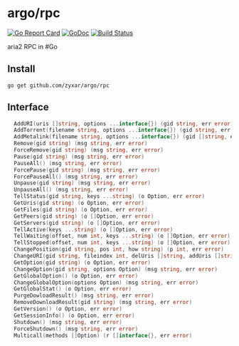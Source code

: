 argo/rpc
====

[![Go Report Card](https://goreportcard.com/badge/github.com/zyxar/argo)](https://goreportcard.com/report/github.com/zyxar/argo)
[![GoDoc](https://godoc.org/github.com/zyxar/argo/rpc?status.svg)](https://godoc.org/github.com/zyxar/argo/rpc)
[![Build Status](https://travis-ci.org/zyxar/argo.svg?branch=master)](https://travis-ci.org/zyxar/argo)

aria2 RPC in #Go

## Install

`go get github.com/zyxar/argo/rpc`

## Interface

```go
  AddURI(uris []string, options ...interface{}) (gid string, err error)
  AddTorrent(filename string, options ...interface{}) (gid string, err error)
  AddMetalink(filename string, options ...interface{}) (gid []string, err error)
  Remove(gid string) (msg string, err error)
  ForceRemove(gid string) (msg string, err error)
  Pause(gid string) (msg string, err error)
  PauseAll() (msg string, err error)
  ForcePause(gid string) (msg string, err error)
  ForcePauseAll() (msg string, err error)
  Unpause(gid string) (msg string, err error)
  UnpauseAll() (msg string, err error)
  TellStatus(gid string, keys ...string) (o Option, err error)
  GetUris(gid string) (o Option, err error)
  GetFiles(gid string) (o Option, err error)
  GetPeers(gid string) (o []Option, err error)
  GetServers(gid string) (o []Option, err error)
  TellActive(keys ...string) (o []Option, err error)
  TellWaiting(offset, num int, keys ...string) (o []Option, err error)
  TellStopped(offset, num int, keys ...string) (o []Option, err error)
  ChangePosition(gid string, pos int, how string) (p int, err error)
  ChangeURI(gid string, fileindex int, delUris []string, addUris []string, position ...int) (p []int, err error)
  GetOption(gid string) (o Option, err error)
  ChangeOption(gid string, options Option) (msg string, err error)
  GetGlobalOption() (o Option, err error)
  ChangeGlobalOption(options Option) (msg string, err error)
  GetGlobalStat() (o Option, err error)
  PurgeDowloadResult() (msg string, err error)
  RemoveDownloadResult(gid string) (msg string, err error)
  GetVersion() (o Option, err error)
  GetSessionInfo() (o Option, err error)
  Shutdown() (msg string, err error)
  ForceShutdown() (msg string, err error)
  Multicall(methods []Option) (r []interface{}, err error)
```
